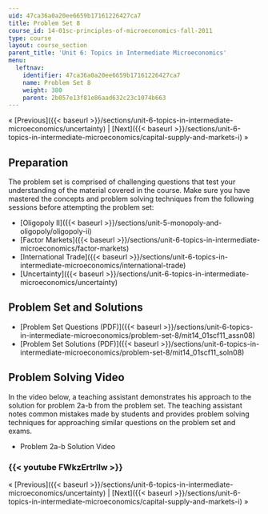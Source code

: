 ```yaml
---
uid: 47ca36a0a20ee6659b17161226427ca7
title: Problem Set 8
course_id: 14-01sc-principles-of-microeconomics-fall-2011
type: course
layout: course_section
parent_title: 'Unit 6: Topics in Intermediate Microeconomics'
menu:
  leftnav:
    identifier: 47ca36a0a20ee6659b17161226427ca7
    name: Problem Set 8
    weight: 380
    parent: 2b057e13f81e86aad632c23c1074b663
---
```


« [Previous]({{< baseurl >}}/sections/unit-6-topics-in-intermediate-microeconomics/uncertainty) | [Next]({{< baseurl >}}/sections/unit-6-topics-in-intermediate-microeconomics/capital-supply-and-markets-i) »

Preparation
-----------

The problem set is comprised of challenging questions that test your understanding of the material covered in the course. Make sure you have mastered the concepts and problem solving techniques from the following sessions before attempting the problem set:

*   [Oligopoly II]({{< baseurl >}}/sections/unit-5-monopoly-and-oligopoly/oligopoly-ii)
*   [Factor Markets]({{< baseurl >}}/sections/unit-6-topics-in-intermediate-microeconomics/factor-markets)
*   [International Trade]({{< baseurl >}}/sections/unit-6-topics-in-intermediate-microeconomics/international-trade)
*   [Uncertainty]({{< baseurl >}}/sections/unit-6-topics-in-intermediate-microeconomics/uncertainty)

Problem Set and Solutions
-------------------------

*   [Problem Set Questions (PDF)]({{< baseurl >}}/sections/unit-6-topics-in-intermediate-microeconomics/problem-set-8/mit14_01scf11_assn08)
*   [Problem Set Solutions (PDF)]({{< baseurl >}}/sections/unit-6-topics-in-intermediate-microeconomics/problem-set-8/mit14_01scf11_soln08)

Problem Solving Video
---------------------

In the video below, a teaching assistant demonstrates his approach to the solution for problem 2a-b from the problem set. The teaching assistant notes common mistakes made by students and provides problem solving techniques for approaching similar questions on the problem set and exams.

*   Problem 2a-b Solution Video

### {{< youtube FWkzErtrlIw >}}

« [Previous]({{< baseurl >}}/sections/unit-6-topics-in-intermediate-microeconomics/uncertainty) | [Next]({{< baseurl >}}/sections/unit-6-topics-in-intermediate-microeconomics/capital-supply-and-markets-i) »
